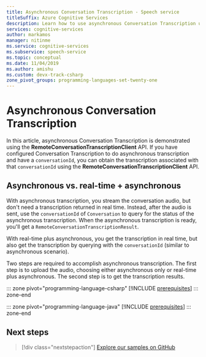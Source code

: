 ```yaml
---
title: Asynchronous Conversation Transcription - Speech service
titleSuffix: Azure Cognitive Services
description: Learn how to use asynchronous Conversation Transcription using the Speech service. Available for Java and C# only.
services: cognitive-services
author: markamos
manager: nitinme
ms.service: cognitive-services
ms.subservice: speech-service
ms.topic: conceptual
ms.date: 11/04/2019
ms.author: amishu
ms.custom: devx-track-csharp
zone_pivot_groups: programming-languages-set-twenty-one
---
```


# Asynchronous Conversation Transcription

In this article, asynchronous Conversation Transcription is demonstrated using the **RemoteConversationTranscriptionClient** API. If you have configured Conversation Transcription to do asynchronous transcription and have a `conversationId`, you can obtain the transcription associated with that `conversationId` using the **RemoteConversationTranscriptionClient** API.

## Asynchronous vs. real-time + asynchronous

With asynchronous transcription, you stream the conversation audio, but don't need a transcription returned in real time. Instead, after the audio is sent, use the `conversationId` of `Conversation` to query for the status of the asynchronous transcription. When the asynchronous transcription is ready, you'll get a `RemoteConversationTranscriptionResult`.

With real-time plus asynchronous, you get the transcription in real time, but also get the transcription by querying with the `conversationId` (similar to asynchronous scenario).

Two steps are required to accomplish asynchronous transcription. The first step is to upload the audio, choosing either asynchronous only or real-time plus asynchronous. The second step is to get the transcription results.

::: zone pivot="programming-language-csharp"
[!INCLUDE [prerequisites](includes/how-to/remote-conversation/csharp/examples.md)]
::: zone-end

::: zone pivot="programming-language-java"
[!INCLUDE [prerequisites](includes/how-to/remote-conversation/java/examples.md)]
::: zone-end


## Next steps

> [!div class="nextstepaction"]
> [Explore our samples on GitHub](https://aka.ms/csspeech/samples)
